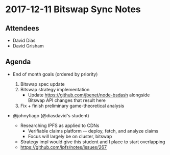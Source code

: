 2017-12-11 Bitswap Sync Notes
=============================

Attendees
---------

-   David Dias
-   David Grisham

Agenda
------

-   End of month goals (ordered by priority)
    1.  Bitswap spec update
    2.  Bitswap strategy implementation
        -   Update https://github.com/jbenet/node-bsdash alongside Bitswap API
            changes that result here
    3.  Fix + finish preliminary game-theoretical analysis

-   @johnytiago (@diasdavid's student)
    -   Researching IPFS as applied to CDNs
        -   Verifiable claims platform -- deploy, fetch, and analyze claims
        -   Focus will largely be on cluster, bitswap
    -   Strategy impl would give this student and I place to start overlapping
    -   https://github.com/ipfs/notes/issues/267
